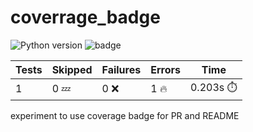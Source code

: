 # coverrage_badge
![Python version](https://img.shields.io/badge/Python-3.7-brightgreen)
![badge](https://img.shields.io/endpoint?url=https://gist.githubusercontent.com/VasanthYennamreddy9/fa30c0cc061747ad9bfd1cebc9f946e8/raw/pytest-coverage-comment__main.json)

<!-- Pytest Coverage Comment:Begin -->
| Tests | Skipped | Failures | Errors | Time |
| ----- | ------- | -------- | -------- | ------------------ |
| 1 | 0 :zzz: | 0 :x: | 1 :fire: | 0.203s :stopwatch: |

<!-- Pytest Coverage Comment:End -->

experiment to use coverage badge for PR and README 

